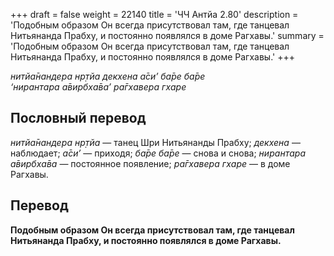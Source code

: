 +++
draft = false
weight = 22140
title = 'ЧЧ Антйа 2.80'
description = 'Подобным образом Он всегда присутствовал там, где танцевал Нитьянанда Прабху, и постоянно появлялся в доме Рагхавы.'
summary = 'Подобным образом Он всегда присутствовал там, где танцевал Нитьянанда Прабху, и постоянно появлялся в доме Рагхавы.'
+++

_нитйа̄нандера нр̣тйа декхена а̄си’ ба̄ре ба̄ре  
‘нирантара а̄вирбха̄ва’ ра̄гхавера гхаре_

## Пословный перевод

_нитйа̄нандера_ _нр̣тйа_ — танец Шри Нитьянанды Прабху; _декхена_ — наблюдает; _а̄си’_ — приходя; _ба̄ре_ _ба̄ре_ — снова и снова; _нирантара_ _а̄вирбха̄ва_ — постоянное появление; _ра̄гхавера_ _гхаре_ — в доме Рагхавы.

## Перевод

**Подобным образом Он всегда присутствовал там, где танцевал Нитьянанда Прабху, и постоянно появлялся в доме Рагхавы.**
